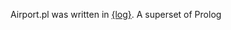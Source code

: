 Airport.pl was written in [{log}](http://people.dmi.unipr.it/gianfranco.rossi/setlog.Home.html). A superset of Prolog
